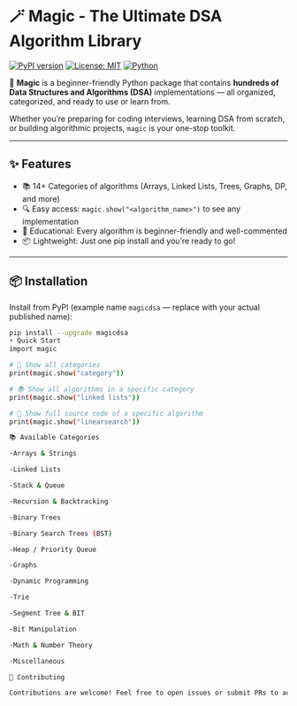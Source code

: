 # 🪄 Magic - The Ultimate DSA Algorithm Library

[![PyPI version](https://badge.fury.io/py/magicdsa.svg)](https://pypi.org/project/magicdsa/)
[![License: MIT](https://img.shields.io/badge/License-MIT-yellow.svg)](https://opensource.org/licenses/MIT)
[![Python](https://img.shields.io/badge/python-3.8%2B-blue)](https://www.python.org/)

🚀 **Magic** is a beginner-friendly Python package that contains **hundreds of Data Structures and Algorithms (DSA)** implementations — all organized, categorized, and ready to use or learn from.

Whether you’re preparing for coding interviews, learning DSA from scratch, or building algorithmic projects, `magic` is your one-stop toolkit.

---

## ✨ Features

- 📚 14+ Categories of algorithms (Arrays, Linked Lists, Trees, Graphs, DP, and more)
- 🔍 Easy access: `magic.show("<algorithm_name>")` to see any implementation
- 🧠 Educational: Every algorithm is beginner-friendly and well-commented
- 📦 Lightweight: Just one pip install and you’re ready to go!

---

## 📦 Installation

Install from PyPI (example name `magicdsa` — replace with your actual published name):

```bash
pip install --upgrade magicdsa
⚡️ Quick Start
import magic

# 📁 Show all categories
print(magic.show("category"))

# 📚 Show all algorithms in a specific category
print(magic.show("linked lists"))

# 🧠 Show full source code of a specific algorithm
print(magic.show("linearsearch"))

📚 Available Categories

-Arrays & Strings

-Linked Lists

-Stack & Queue

-Recursion & Backtracking

-Binary Trees

-Binary Search Trees (BST)

-Heap / Priority Queue

-Graphs

-Dynamic Programming

-Trie

-Segment Tree & BIT

-Bit Manipulation

-Math & Number Theory

-Miscellaneous

🤝 Contributing

Contributions are welcome! Feel free to open issues or submit PRs to add new algorithms, fix bugs, or improve documentation.